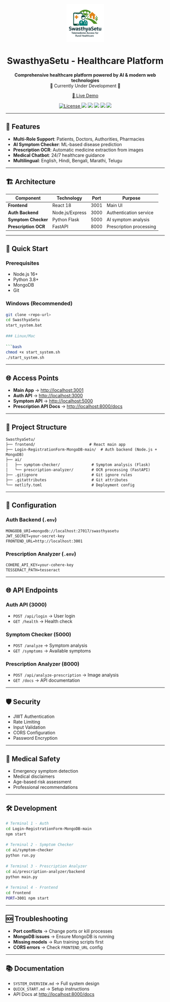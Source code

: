 <p align="center">
  <img src="frontend/public/mainlogo.png" alt="SwasthyaSetu Logo" width="120"/>
</p>

<h1 align="center">SwasthyaSetu - Healthcare Platform</h1>

<p align="center">
  <b>Comprehensive healthcare platform powered by AI & modern web technologies</b><br/>
  🚧 Currently Under Development 🚧
</p>

<p align="center">
  <a href="https://swasthyasetusih.netlify.app/" target="_blank">
    🔗 Live Demo
  </a>
</p>

<p align="center">
  <a href="https://github.com/Snehadas2005/SwasthyaSetu/blob/main/LICENSE">
    <img src="https://img.shields.io/badge/License-MIT-green.svg" alt="License"/>
  </a>
  <img src="https://img.shields.io/badge/Node.js-16+-informational?logo=node.js&color=68A063"/>
  <img src="https://img.shields.io/badge/Python-3.8+-blue?logo=python"/>
  <img src="https://img.shields.io/badge/MongoDB-Running-success?logo=mongodb"/>
  <img src="https://img.shields.io/github/last-commit/Snehadas2005/SwasthyaSetu" />
  <img src="https://img.shields.io/github/commit-activity/m/Snehadas2005/SwasthyaSetu" />
</p>

---

## 🌟 Features  
- **Multi-Role Support**: Patients, Doctors, Authorities, Pharmacies  
- **AI Symptom Checker**: ML-based disease prediction  
- **Prescription OCR**: Automatic medicine extraction from images  
- **Medical Chatbot**: 24/7 healthcare guidance  
- **Multilingual**: English, Hindi, Bengali, Marathi, Telugu  

---

## 🏗️ Architecture  

| Component              | Technology        | Port | Purpose                 |  
|------------------------|------------------|------|-------------------------|  
| **Frontend**           | React 18         | 3001 | Main UI                 |  
| **Auth Backend**       | Node.js/Express  | 3000 | Authentication service  |  
| **Symptom Checker**    | Python Flask     | 5000 | AI symptom analysis     |  
| **Prescription OCR**   | FastAPI          | 8000 | Prescription processing |  

---

## 🚀 Quick Start  

### Prerequisites  
- Node.js 16+  
- Python 3.8+  
- MongoDB  
- Git  

### Windows (Recommended)  
```bash
git clone <repo-url>
cd SwasthyaSetu
start_system.bat

### Linux/Mac

```bash
chmod +x start_system.sh
./start_system.sh
```

---

## 🌐 Access Points

* **Main App** → [http://localhost:3001](http://localhost:3001)
* **Auth API** → [http://localhost:3000](http://localhost:3000)
* **Symptom API** → [http://localhost:5000](http://localhost:5000)
* **Prescription API Docs** → [http://localhost:8000/docs](http://localhost:8000/docs)

---

## 📁 Project Structure

```
SwasthyaSetu/
├── frontend/                        # React main app
├── Login-RegistrationForm-MongoDB-main/  # Auth backend (Node.js + MongoDB)
├── ai/
│   ├── symptom-checker/              # Symptom analysis (Flask)
│   └── prescription-analyzer/        # OCR processing (FastAPI)
├── .gitignore                        # Git ignore rules
├── .gitattributes                    # Git attributes
└── netlify.toml                      # Deployment config
```

---

## 🔧 Configuration

### Auth Backend (`.env`)

```
MONGODB_URI=mongodb://localhost:27017/swasthyasetu
JWT_SECRET=your-secret-key
FRONTEND_URL=http://localhost:3001
```

### Prescription Analyzer (`.env`)

```
COHERE_API_KEY=your-cohere-key
TESSERACT_PATH=tesseract
```

---

## 🌐 API Endpoints

### Auth API (3000)

* `POST /api/login` → User login
* `GET /health` → Health check

### Symptom Checker (5000)

* `POST /analyze` → Symptom analysis
* `GET /symptoms` → Available symptoms

### Prescription Analyzer (8000)

* `POST /api/analyze-prescription` → Image analysis
* `GET /docs` → API documentation

---

## 🛡️ Security

* JWT Authentication
* Rate Limiting
* Input Validation
* CORS Configuration
* Password Encryption

---

## 🏥 Medical Safety

* Emergency symptom detection
* Medical disclaimers
* Age-based risk assessment
* Professional recommendations

---

## 🛠️ Development

```bash
# Terminal 1 - Auth
cd Login-RegistrationForm-MongoDB-main
npm start

# Terminal 2 - Symptom Checker
cd ai/symptom-checker
python run.py

# Terminal 3 - Prescription Analyzer
cd ai/prescription-analyzer/backend
python main.py

# Terminal 4 - Frontend
cd frontend
PORT=3001 npm start
```

---

## 🆘 Troubleshooting

* **Port conflicts** → Change ports or kill processes
* **MongoDB issues** → Ensure MongoDB is running
* **Missing models** → Run training scripts first
* **CORS errors** → Check `FRONTEND_URL` config

---

## 📚 Documentation

* `SYSTEM_OVERVIEW.md` → Full system design
* `QUICK_START.md` → Setup instructions
* API Docs at [http://localhost:8000/docs](http://localhost:8000/docs)
